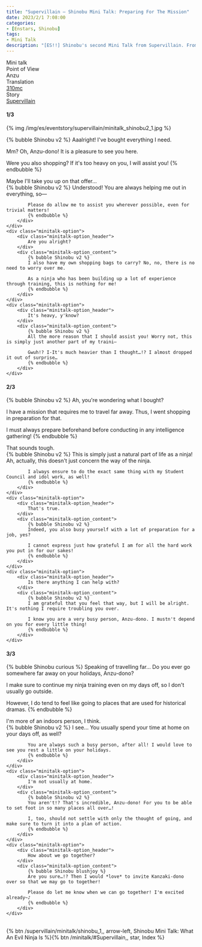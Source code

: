 ```yaml
---
title: "Supervillain – Shinobu Mini Talk: Preparing For The Mission"
date: 2023/2/1 7:08:00
categories:
- [Enstars, Shinobu]
tags:
- Mini Talk
description: "[ES!!] Shinobu's second Mini Talk from Supervillain. From Anzu's POV."
---
```

<div class="three-wrapper" style="--storyColor:#5ac189;--storyColor-rgb:90,193,137;--storyColor-h:147.4;--storyColor-s:45.4%;--storyColor-l:55.5%;">
    <div class="info-area">
        <div class="info">
            <div class="info-item characters">
                <div class="label">
                    Mini talk
                </div>
                <div class="value">
								<a href="/categories/Enstars/Shinobu" character="Shinobu"></a>
                </div>
            </div>
            <div class="info-item one">
                <div class="label">
                    Point of View
                </div>
                <div class="value">
                    Anzu
                </div>
            </div>
            <div class="info-item two">
                <div class="label">
                    Translation
                </div>
                <div class="value">
                    <a href="/about">310mc</a>
                </div>
            </div>
            <div class="info-item three">
                <div class="label">
                   Story
                </div>
                <div class="value">
                    <a href="/supervillain">Supervillain</a>
                </div>
            </div>
        </div>
    </div>
</div>

<!-- more -->

#### <div mt="rare"></div> 1/3

{% img /img/es/eventstory/supervillain/minitalk_shinobu2_1.jpg %}

{% bubble Shinobu v2 %}
Aaalright! I've bought everything I need.

Mm? Oh, Anzu-dono! It is a pleasure to see you here.

Were you also shopping? If it's too heavy on you, I will assist you!
{% endbubble %}

<div class="minitalk" character="Anzu">
    <div class="minitalk-option">
        <div class="minitalk-option_header">
            Maybe I'll take you up on that offer…
        </div>
        <div class="minitalk-option_content">
            {% bubble Shinobu v2 %}
            Understood! You are always helping me out in everything, so—

            Please do allow me to assist you wherever possible, even for trivial matters!
			{% endbubble %}
        </div>
    </div>
    <div class="minitalk-option">
        <div class="minitalk-option_header">
            Are you alright?
        </div>
        <div class="minitalk-option_content">
            {% bubble Shinobu v2 %}
            I also have my own shopping bags to carry? No, no, there is no need to worry over me.

            As a ninja who has been building up a lot of experience through training, this is nothing for me!
			{% endbubble %}
        </div>
    </div>
    <div class="minitalk-option">
        <div class="minitalk-option_header">
            It's heavy, y'know?
        </div>
        <div class="minitalk-option_content">
            {% bubble Shinobu v2 %}
            All the more reason that I should assist you! Worry not, this is simply just another part of my traini—

            Gwuh!? I-It's much heavier than I thought…!? I almost dropped it out of surprise…
			{% endbubble %}
        </div>
    </div>
</div>

#### <div mt="rare"></div> 2/3

{% bubble Shinobu v2 %}
Ah, you're wondering what I bought?

I have a mission that requires me to travel far away. Thus, I went shopping in preparation for that.

I must always prepare beforehand before conducting in any intelligence gathering!
{% endbubble %}

<div class="minitalk" character="Anzu">
    <div class="minitalk-option">
        <div class="minitalk-option_header">
            That sounds tough.
        </div>
        <div class="minitalk-option_content">
            {% bubble Shinobu v2 %}
            This is simply just a natural part of life as a ninja! Ah, actually, this doesn't just concern the way of the ninja.

            I always ensure to do the exact same thing with my Student Council and idol work, as well!
			{% endbubble %}
        </div>
    </div>
    <div class="minitalk-option">
        <div class="minitalk-option_header">
            That's true.
        </div>
        <div class="minitalk-option_content">
            {% bubble Shinobu v2 %}
            Indeed, you also busy yourself with a lot of preparation for a job, yes?

            I cannot express just how grateful I am for all the hard work you put in for our sakes!
			{% endbubble %}
        </div>
    </div>
    <div class="minitalk-option">
        <div class="minitalk-option_header">
            Is there anything I can help with?
        </div>
        <div class="minitalk-option_content">
            {% bubble Shinobu v2 %}
            I am grateful that you feel that way, but I will be alright. It's nothing I require troubling you over.

            I know you are a very busy person, Anzu-dono. I mustn't depend on you for every little thing!
			{% endbubble %}
        </div>
    </div>
</div>

#### <div mt="rare"></div> 3/3

{% bubble Shinobu curious %}
Speaking of travelling far… Do you ever go somewhere far away on your holidays, Anzu-dono?

I make sure to continue my ninja training even on my days off, so I don't usually go outside.

However, I do tend to feel like going to places that are used for historical dramas.
{% endbubble %}

<div class="minitalk" character="Anzu">
    <div class="minitalk-option">
        <div class="minitalk-option_header">
          I'm more of an indoors person, I think.
        </div>
        <div class="minitalk-option_content">
            {% bubble Shinobu v2 %}
            I see… You usually spend your time at home on your days off, as well?

            You are always such a busy person, after all! I would love to see you rest a little on your holidays.
			{% endbubble %}
        </div>
    </div>
    <div class="minitalk-option">
        <div class="minitalk-option_header">
            I'm not usually at home.
        </div>
        <div class="minitalk-option_content">
            {% bubble Shinobu v2 %}
            You aren't!? That's incredible, Anzu-dono! For you to be able to set foot in so many places all over…!

            I, too, should not settle with only the thought of going, and make sure to turn it into a plan of action.
			{% endbubble %}
        </div>
    </div>
    <div class="minitalk-option">
        <div class="minitalk-option_header">
            How about we go together?
        </div>
        <div class="minitalk-option_content">
            {% bubble Shinobu blushjoy %}
            Are you sure…!? Then I would *love* to invite Kanzaki-dono over so that we may go to together!

            Please do let me know when we can go together! I'm excited already~♪
			{% endbubble %}
        </div>
    </div>
</div>
<br>
<div toc>{% btn /supervillain/minitalk/shinobu_1,, arrow-left, Shinobu Mini Talk: What An Evil Ninja Is %}{% btn /minitalk/#Supervillain,, star, Index %}</div>
